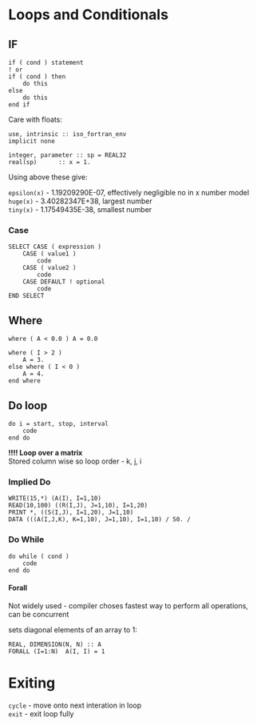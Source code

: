 # Loops and Conditionals

## IF

````
if ( cond ) statement
! or
if ( cond ) then
    do this
else
    do this
end if
````

Care with floats:

````
use, intrinsic :: iso_fortran_env
implicit none

integer, parameter :: sp = REAL32
real(sp)      :: x = 1.
````

Using above these give:

`epsilon(x)` - 1.19209290E-07, effectively negligible no in x number model     
`huge(x)` - 3.40282347E+38, largest number    
`tiny(x)` - 1.17549435E-38, smallest number    

### Case

````
SELECT CASE ( expression )
    CASE ( value1 )
        code
    CASE ( value2 )
        code
    CASE DEFAULT ! optional
        code
END SELECT
````

## Where

````
where ( A < 0.0 ) A = 0.0

where ( I > 2 )
    A = 3.
else where ( I < 0 )
    A = 4.
end where
````

## Do loop

````
do i = start, stop, interval
    code
end do
````

**!!!! Loop over a matrix**    
Stored column wise so loop order - k, j, i

### Implied Do
````
WRITE(15,*) (A(I), I=1,10)
READ(10,100) ((R(I,J), J=1,10), I=1,20)
PRINT *, ((S(I,J), I=1,20), J=1,10)
DATA (((A(I,J,K), K=1,10), J=1,10), I=1,10) / 50. /
````

### Do While

````
do while ( cond )
    code
end do
````

#### Forall

Not widely used - compiler choses fastest way to perform all operations, can be concurrent

sets diagonal elements of an array to 1:

````
REAL, DIMENSION(N, N) :: A
FORALL (I=1:N)  A(I, I) = 1
````

# Exiting

`cycle` - move onto next interation in loop     
`exit` - exit loop fully
